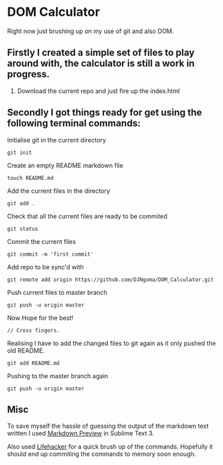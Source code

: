 # DOM Calculator

Right now just brushing up on my use of git and also DOM.

## Firstly I created a simple set of files to play around with, the calculator is still a work in progress.

1. Download the current repo and just fire up the index.html

## Secondly I got things ready for get using the following terminal commands:

Initialise git in the current directory

	git init 

Create an empty README markdown file

    touch README.md

Add the current files in the directory

    git add .

Check that all the current files are ready to be commited

    git status

Commit the current files

	git commit -m 'first commit'

Add repo to be sync'd with

	git remote add origin https://github.com/DJNgoma/DOM_Calculator.git

Push current files to master branch

	git push -u origin master

Now Hope for the best!

	// Cross fingers.

Realising I have to add the changed files to git again as it only pushed the old README.

	git add README.md

Pushing to the master branch again

	git push -u origin master

## Misc

To save myself the hassle of guessing the output of the markdown text written I used [Markdown Preview](https://github.com/revolunet/sublimetext-markdown-preview) in Sublime Text 3.

Also used [Lifehacker](http://lifehacker.com/5983680/how-the-heck-do-i-use-github) for a quick brush up of the commands. Hopefully it should end up commiting the commands to memory soon enough.
 
